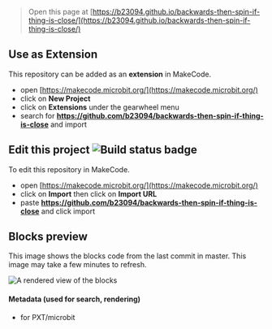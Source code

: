 
> Open this page at [https://b23094.github.io/backwards-then-spin-if-thing-is-close/](https://b23094.github.io/backwards-then-spin-if-thing-is-close/)

## Use as Extension

This repository can be added as an **extension** in MakeCode.

* open [https://makecode.microbit.org/](https://makecode.microbit.org/)
* click on **New Project**
* click on **Extensions** under the gearwheel menu
* search for **https://github.com/b23094/backwards-then-spin-if-thing-is-close** and import

## Edit this project ![Build status badge](https://github.com/b23094/backwards-then-spin-if-thing-is-close/workflows/MakeCode/badge.svg)

To edit this repository in MakeCode.

* open [https://makecode.microbit.org/](https://makecode.microbit.org/)
* click on **Import** then click on **Import URL**
* paste **https://github.com/b23094/backwards-then-spin-if-thing-is-close** and click import

## Blocks preview

This image shows the blocks code from the last commit in master.
This image may take a few minutes to refresh.

![A rendered view of the blocks](https://github.com/b23094/backwards-then-spin-if-thing-is-close/raw/master/.github/makecode/blocks.png)

#### Metadata (used for search, rendering)

* for PXT/microbit
<script src="https://makecode.com/gh-pages-embed.js"></script><script>makeCodeRender("{{ site.makecode.home_url }}", "{{ site.github.owner_name }}/{{ site.github.repository_name }}");</script>
